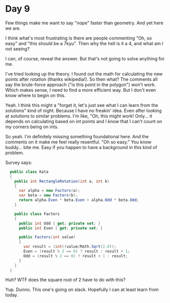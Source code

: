 ﻿# Day 9

Few things make me want to say "nope" faster than geometry. And yet here we are.

I think what's most frustrating is there are people commenting "Oh, so easy" and "this should be a 7kyu". Then why the hell is it a 4, and what am I not seeing?

I can, of course, reveal the answer. But that's not going to solve anything for me.

I've tried looking up the theory. I found out the math for calculating the new points after rotation (thanks wikipedia!). So then what? The comments all say the brute-force approach ("is this point in the polygon") won't work. Which makes sense, I need to find a more efficient way. But I don't even know where to begin on this.

Yeah. I think this might a "forget it, let's just see what I can learn from the solutions" kind of night. Because I have no freakin' idea. Even after looking at solutions to similar problems. I'm like, "Oh, this might work! Only... it depends on calculating based on int points and I *know* that I can't count on my corners being on ints.

So yeah. I'm definitely missing something foundational here. And the comments on it make me feel really resentful. "Oh so easy." You know buddy... bite me. Easy if you happen to have a background in this kind of problem.

Survey says:

```c#
  public class Kata
  {
    public int RectangleRotation(int a, int b)
    {
      var alpha = new Factors(a);
      var beta = new Factors(b);
      return alpha.Even * beta.Even + alpha.Odd * beta.Odd;
    }

    public class Factors
    {
      public int Odd { get; private set; }
      public int Even { get; private set; }

      public Factors(int value)
      {
        var result = (int)(value/Math.Sqrt(2.0));
        Even = (result % 2 == 0) ? result : result + 1;
        Odd = (result % 2 == 0) ? result + 1 : result;
      }
    }
  }
```

Huh? WTF does the square root of 2 have to do with this?

Yup. Dunno. This one's going on slack. Hopefully I can at least learn from today.